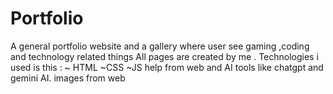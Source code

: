 # Portfolio
A general portfolio website and a gallery where user see gaming ,coding and technology related things 
All pages are created by me .
Technologies i used is this :
~ HTML 
~CSS
~JS
help from web and AI tools like chatgpt and gemini AI.
images from web 
